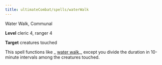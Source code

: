 ```yaml
---
title: ultimateCombat/spells/waterWalk
---
```

Water Walk, Communal

**Level** cleric 4, ranger 4

**Target** creatures touched

This spell functions like _ [water walk](spells/waterWalk.md#_water-walk)_, except you divide the duration in 10-minute intervals among the creatures touched.

